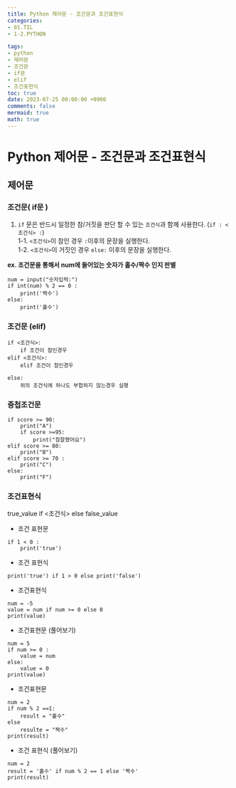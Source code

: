 ```yaml
---
title: Python 제어문 - 조건문과 조건표현식
categories:
- 01.TIL
- 1-2.PYTHON

tags:
- python
- 제어문
- 조건문
- if문
- elif
- 조건표현식
toc: true
date: 2023-07-25 00:00:00 +0900
comments: false
mermaid: true
math: true
---
```

# Python 제어문 - 조건문과 조건표현식

## 제어문
### 조건문( if문 )
1. `if` 문은 반드시 일정한 참/거짓을 판단 할 수 있는 `조건식`과 함께 사용한다. (`if : <조건식> :`)   
   1-1. `<조건식>`이 참인 경우 `:`이후의 문장을 실행한다.   
   1-2. `<조건식>`이 거짓인 경우 `else:` 이후의 문장을 실행한다.

**ex. 조건문을 통해서 num에 들어있는 숫자가 홀수/짝수 인지 판별**   
```
num = input("숫자입력:")
if int(num) % 2 == 0 :
    print('짝수')
else:
    print('홀수')
```

### 조건문 (elif)
```
if <조건식>:   
    if 조건이 참인경우   
elif <조건식>:   
    elif 조건이 참인경우   

else:   
    위의 조건식에 하나도 부합하지 않는경우 실행
```

### 중첩조건문
```
if score >= 90:
    print("A")
    if score >=95:
        print("참잘했어요")
elif score >= 80:
    print("B")
elif score >= 70 :
    print("C")
else:
    print("F")
```

### 조건표현식

true_value if <조건식> else false_value

- 조건 표현문
```
if 1 < 0 :
    print('true')

``` 
- 조건 표현식
```
print('true') if 1 > 0 else print('false')
```

- 조건표현식
```
num = -5 
value = num if num >= 0 else 0
print(value)
```

- 조건표현문 (풀어보기)
```
num = 5
if num >= 0 :
    value = num
else:
    value = 0
print(value)
```

- 조건표현문
```
num = 2
if num % 2 ==1:
    result = "홀수"
else
    resulte = "짝수"
print(result)
```

- 조건 표현식 (풀어보기)
```
num = 2
result = '홀수' if num % 2 == 1 else '짝수'
print(result)
```
